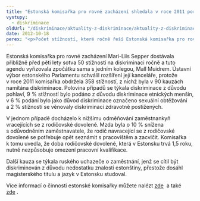 ```yaml
---
title: "Estonská komisařka pro rovné zacházení shledala v roce 2011 porušení rovného zacházení ve 23 případech"
vystupy:
  - diskriminace
oldUrl: "/diskriminace/aktuality-z-diskriminace/aktuality-z-diskriminace-2012/estonska-komisarka-pro-rovne-zachazeni-shledala-v-roce-2011-poruseni-rovneho-zachazeni-ve/"
date: 2012-10-18
perex: "<p>Počet stížností, které ročně řeší Estonská komisařka pro rovné zacházení, se za pět let zvýšil z méně než 50 na 358.  </p>"
---
```


<!-- imported from the old website -->

<p class="align-blok">Estonská komisařka pro rovné zacházení Mari-Liis Sepper dostávala přibližně před pěti lety sotva 50 stížností na diskriminaci ročně a tuto agendu vyřizovala zpočátku sama s jedním kolegou, Mall Muidrem. Ústavní výbor estonského Parlamentu schválil rozšíření její kanceláře, protože v roce 2011 komisařka obdržela 358 stížností, z nichž byla v 90 kauzách namítána diskriminace. Polovina případů se týkala diskriminace z důvodu pohlaví, 9 % stížností bylo podáno z důvodu diskriminace etnických menšin, v 6 % podání bylo jako důvod diskriminace označeno sexuální obtěžování a 2 % stížností se věnovaly diskriminaci zdravotně postižených. </p><p class="align-blok">V jednom případě docházelo k nižšímu odměňování zaměstnankyň vracejících se z rodičovské dovolené. Mzda byla o 10 % snížena s odůvodněním zaměstnavatele, že rodič navracející se z rodičovské dovolené se potřebuje opět seznámit s pracovištěm a zacvičit. Komisařka k tomu uvedla, že doba rodičovské dovolené, která v Estonsku trvá 1,5 roku, nutně nezpůsobuje omezení pracovní kvalifikace.</p><p class="align-blok">Další kauza se týkala ruského uchazeče o zaměstnání, jenž se cítil být diskriminován z důvodu nedostatku znalosti estonštiny, přestože dosáhl magisterského titulu a jazyk v Estonsku studoval.</p><p>Více informací o činnosti estonské komisařky můžete nalézt <a title="Otevření do nového okna" href="http://news.err.ee/society/028fb7c6-ce28-4b08-9a6e-291767f387c7" target="_blank">zde</a>  a také <a title="Otevření do nového okna" href="http://www.svv.ee/" target="_blank">zde</a> . </p>
